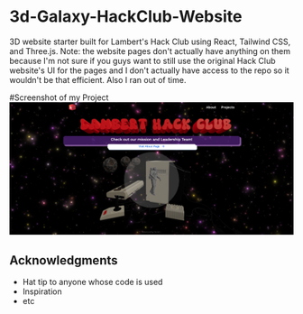 # 3d-Galaxy-HackClub-Website

3D website starter built for Lambert's Hack Club using React, Tailwind CSS, and Three.js.
Note: the website pages don't actually have anything on them because I'm not sure if you guys want to still use the original Hack Club website's UI for the pages and I don't actually have access to the repo so it wouldn't be that efficient. Also I ran out of time.

#Screenshot of my Project
![Screenshot](src/assets/images/Screenshot.png)

## Acknowledgments

  - Hat tip to anyone whose code is used
  - Inspiration
  - etc



